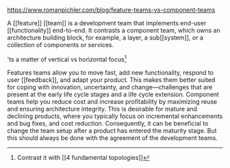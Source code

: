 https://www.romanpichler.com/blog/feature-teams-vs-component-teams

A [[feature]] [[team]] is a development team that implements end-user [[functionality]] end-to-end. It contrasts a component team, which owns an architecture building block, for example, a layer, a sub[[system]], or a collection of components or services.

'ts a matter of vertical vs horizontal focus[^1]

Features teams allow you to move fast, add new functionality, respond to user [[feedback]], and adapt your product. This makes them better suited for coping with innovation, uncertainty, and change—challenges that are present at the early life cycle stages and a life cycle extension. Component teams help you reduce cost and increase profitability by maximizing reuse and ensuring architecture integrity. This is desirable for mature and declining products, where you typically focus on incremental enhancements and bug fixes, and cost reduction. Consequently, it can be beneficial to change the team setup after a product has entered the maturity stage. But this should always be done with the agreement of the development teams.

[^1]: Contrast it with [[4 fundamental topologies]]